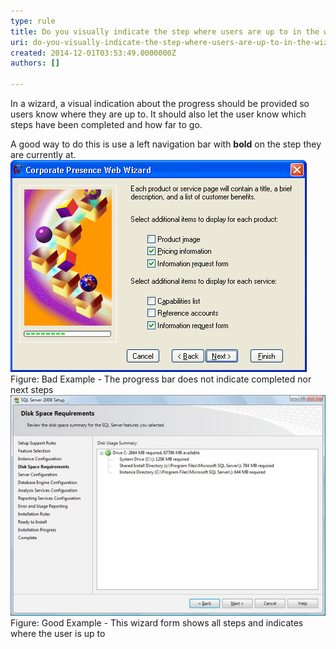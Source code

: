 ```yaml
---
type: rule
title: Do you visually indicate the step where users are up to in the wizard?
uri: do-you-visually-indicate-the-step-where-users-are-up-to-in-the-wizard
created: 2014-12-01T03:53:49.0000000Z
authors: []

---
```


 
In a wizard, a visual indication about the progress should be  provided so users know where they are up to. It should also let the user  know which steps have been completed and how far to go.

A good way to do this is use a left navigation bar with **bold** on the step they are currently at.
 ![Microsoft FrontPage - Corporate Presence Web Wizard](../../assets/FrontPageWizard.gif)Figure: Bad Example - The progress bar does not indicate completed nor next steps![Good Wizard example](../../assets/Wizard_1.jpg)Figure: Good Example - This wizard form shows all steps and indicates where the user is up to
